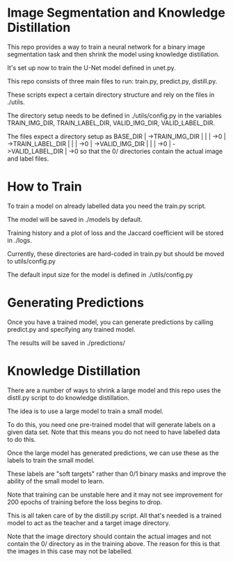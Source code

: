# Image Segmentation and Knowledge Distillation

This repo provides a way to train a neural network for a binary image segmentation task and then shrink the model using knowledge distillation.

It's set up now to train the U-Net model defined in unet.py. 

This repo consists of three main files to run: train.py, predict.py, distill.py.

These scripts expect a certain directory structure and rely on the files in ./utils.

The directory setup needs to be defined in ./utils/config.py in the variables TRAIN_IMG_DIR, TRAIN_LABEL_DIR, VALID_IMG_DIR, VALID_LABEL_DIR.

The files expect a directory setup as
        BASE_DIR
            |
             ->TRAIN_IMG_DIR
            |       |
            |        ->0
            |
             ->TRAIN_LABEL_DIR
            |       |
            |        ->0
            |
             ->VALID_IMG_DIR
            |       |
            |        ->0
            |
             ->VALID_LABEL_DIR
                    |
                     ->0
so that the 0/ directories contain the actual image and label files.

# How to Train

To train a model on already labelled data you need the train.py script.

The model will be saved in ./models by default.

Training history and a plot of loss and the Jaccard coefficient will be stored in ./logs.

Currently, these directories are hard-coded in train.py but should be moved to utils/config.py

The default input size for the model is defined in ./utils/config.py

# Generating Predictions

Once you have a trained model, you can generate predictions by calling predict.py and specifying
any trained model.

The results will be saved in ./predictions/

# Knowledge Distillation

There are a number of ways to shrink a large model and this repo uses the distll.py script to do knowledge distillation.

The idea is to use a large model to train a small model.

To do this, you need one pre-trained model that will generate labels on a given data set. Note that this means you do not need to have labelled data to do this.

Once the large model has generated predictions, we can use these as the labels to train the small model.

These labels are "soft targets" rather than 0/1 binary masks and improve the ability of the small model to learn.

Note that training can be unstable here and it may not see improvement for 200 epochs of training before the loss begins to drop.

This is all taken care of by the distill.py script. All that's needed is a trained model to act as the teacher and a target image directory.

Note that the image directory should contain the actual images and not contain the 0/ directory as in the training above. The reason for this is that the images in this case may not be labelled.

